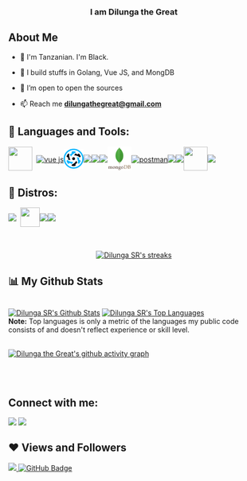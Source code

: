 
<h3 align="center">I am Dilunga the Great</h3>

##  About Me
- 🚀 I'm Tanzanian. I'm Black.

- 🔭 I build stuffs in Golang, Vue JS, and MongDB

- 👯 I’m open to open the sources

<!-- - 👨‍💻 All of my projects are available at **[My Portfolio](https://subhamraoniar.com)** -->

- 📫 Reach me **dilungathegreat@gmail.com**

<!-- - ⚡ Fun fact **** -->

## 🚀 Languages and Tools:

<p align="left" style="display: flex; align-items: center"> 
    <!-- <a href="https://www.java.com" target="_blank"> <img src="https://img.icons8.com/color/48/000000/java-coffee-cup-logo.png"/> </a> -->
    <!-- <a href="https://reactjs.org/" target="_blank"> <img src="https://img.icons8.com/color/48/000000/react-native.png"/> </a> -->
    <!-- <a href="https://spring.io/projects/spring-boot" target="_blank"> <img src="https://img.icons8.com/color/48/000000/spring-logo.png"/> </a>  -->
     <a style="padding-right:8px;" href="https://go.dev/" target="_blank"> <img src="https://img.icons8.com/color/48/000000/golang.png" width="48" height="48"/> </a>
      <a href="https://vuejs.org" target="_blank"> <img src="https://img.icons8.com/color/48/000000/vue-js.png" alt="vue js" width="48" height="48"/> </a>
      <a href="https://quasar.dev/" target="_blank"> <img src="quasar_logo.svg" alt="quasar" width="40" height="40"/> </a>
    <a href="https://developer.mozilla.org/en-US/docs/Web/JavaScript" target="_blank"> <img src="https://img.icons8.com/color/48/000000/javascript.png"/> </a> 
    <a href="https://developer.mozilla.org/en-US/docs/Glossary/HTML5" target="_blank"> <img src="https://img.icons8.com/color/48/000000/html-5.png"/> </a> 
    <a href="https://developer.mozilla.org/en-US/docs/Web/CSS" target="_blank"> <img src="https://img.icons8.com/color/48/000000/css3.png"/> </a> 
    <!-- <a href="https://getbootstrap.com" target="_blank"> <img src="https://img.icons8.com/color/48/000000/bootstrap.png"/> </a>  -->
    <!-- <a href="https://www.python.org" target="_blank"> <img src="https://img.icons8.com/color/48/000000/python.png"/> </a>  -->
    <!-- <a style="padding-right:8px;" href="https://nodejs.org" target="_blank"> <img src="https://img.icons8.com/color/48/000000/nodejs.png"/> </a>  -->
    <a href="https://www.mongodb.com/" target="_blank"> <img src="https://raw.githubusercontent.com/devicons/devicon/master/icons/mongodb/mongodb-original-wordmark.svg" alt="mongodb" width="48" height="48"/> </a> 
    <a href="https://postman.com" target="_blank"> <img src="https://www.vectorlogo.zone/logos/getpostman/getpostman-icon.svg" alt="postman" width="45" height="45"/> </a>   
    <a href="https://git-scm.com/" target="_blank"> <img src="https://img.icons8.com/color/48/000000/git.png"/> </a> 
    <a href="https://figma.com/" target="_blank"> <img src="https://img.icons8.com/color/48/000000/figma--v2.png"/></a> 
    <a href="https://www.gimp.org/" target="_blank"> <img src="https://img.icons8.com/color/48/000000/gimp.png" width="48" height="48"/> </a> <a href="https://code.visualstudio.com/" target="_blank"> <img src="https://img.icons8.com/color/48/000000/visual-studio-code-2019.png"/></a> 
   
    
</p>

## 🚀 Distros:

<p align="left" style="display: flex; align-items: center"> 
    <!-- <a href="https://www.java.com" target="_blank"> <img src="https://img.icons8.com/color/48/000000/java-coffee-cup-logo.png"/> </a> -->
    <!-- <a href="https://reactjs.org/" target="_blank"> <img src="https://img.icons8.com/color/48/000000/react-native.png"/> </a> -->
    <!-- <a href="https://spring.io/projects/spring-boot" target="_blank"> <img src="https://img.icons8.com/color/48/000000/spring-logo.png"/> </a>  -->
     <a style="padding-right:8px;" href="https://pop.system76.com/" target="_blank"> <img src="https://img.icons8.com/fluency/48/000000/pop-os-logo.png"/> </a>
      <a href="https://elementary.io/" target="_blank"><img src="https://img.icons8.com/external-tal-revivo-color-tal-revivo/24/000000/external-elementary-os-is-a-linux-distribution-based-on-ubuntu-logo-color-tal-revivo.png" height="39" width="39"/> </a>
    <a href="https://www.kali.org/" target="_blank"> <img src="https://img.icons8.com/color/48/000000/kali-linux.png"/> </a> 
    <a href="https://ubuntu.com/" target="_blank"><img src="https://img.icons8.com/color/48/000000/ubuntu--v1.png"/> </a>

</p>

<!-- [![React Badge](https://img.shields.io/badge/-React-61DBFB?style=for-the-badge&labelColor=black&logo=react&logoColor=61DBFB)](#)  [![Javascript Badge](https://img.shields.io/badge/-Javascript-F0DB4F?style=for-the-badge&labelColor=black&logo=javascript&logoColor=F0DB4F)](#) [![Typescript Badge](https://img.shields.io/badge/-Typescript-007acc?style=for-the-badge&labelColor=black&logo=typescript&logoColor=007acc)](#) [![Nodejs Badge](https://img.shields.io/badge/-Nodejs-3C873A?style=for-the-badge&labelColor=black&logo=node.js&logoColor=3C873A)](#) [![GraphQL Badge](https://img.shields.io/badge/-GraphQl-e535ab?style=for-the-badge&labelColor=black&logo=node.js&logoColor=e535ab)](#) -->
<br/>

<p align="center">
    <a href="https://github.com/dilungasr">
        <img title="🔥 Dilunga SR's streaks" alt="Dilunga SR's streaks" src="https://github-readme-streak-stats.herokuapp.com/?user=dilungasr&theme=black-ice&hide_border=true&stroke=0000&background=060A0CD0"/>
    </a>
</p>

## 📊 My Github Stats

  <br/>
    <a href="https://github.com/dilungasr"><img alt="Dilunga SR's Github Stats" src="https://github-readme-stats.vercel.app/api?username=dilungasr&show_icons=true&count_private=true&theme=react&hide_border=true&bg_color=0D1117" /></a>
  <a href="https://github.com/dilungasr"><img alt="Dilunga SR's Top Languages" src="https://github-readme-stats.vercel.app/api/top-langs/?username=dilungasr&langs_count=8&count_private=true&layout=compact&theme=react&hide_border=true&bg_color=0D1117" /></a>
  <br/>
  <b>Note:</b> Top languages is only a metric of the languages my public code consists of and doesn't reflect experience or skill level.

<br/>
<br/>

[![Dilunga the Great's github activity graph](https://github-readme-activity-graph.cyclic.app/graph?username=dilungasr&theme=react-dark&hide_border=true)](https://github.com/ashutosh00710/github-readme-activity-graph)

<br/>
<br/>

## Connect with me:

<p align="left">
<a href = "https://twitter.com/DilungaTheGreat"><img src="https://img.icons8.com/color/48/null/twitter--v1.png""/></a>
<a href = "https://www.linkedin.com/in/dilunga-sr-93/"><img src="https://img.icons8.com/fluent/48/000000/linkedin.png"/></a>

<!--
<a href = "https://www.youtube.com/channel/UCT72pY7IWmD8J6kv_zHjJ6A"><img src="https://img.icons8.com/color/48/000000/youtube-play.png"/></a>
<a href = "https://www.facebook.com/dilungasr"><img src="https://img.icons8.com/fluency/48/000000/facebook-circled.png"/></a>
<a href = "https://www.instagram.com/thegreatdilunga/"><img src="https://img.icons8.com/fluent/48/000000/instagram-new.png"/></a>
-->

</p>



## ❤ Views and Followers

<a href="https://github.com/dilungasr">
    <img src="https://komarev.com/ghpvc/?username=dilungasr">
</a>
<a href="https://github.com/dilungasr?tab=followers"><img src="https://img.shields.io/github/followers/dilungasr?label=Followers&style=social" alt="GitHub Badge"></a>
